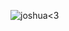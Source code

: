 ![joshua<3](https://cdn.discordapp.com/attachments/970596210413019146/1227064286128635964/IMG_0982.gif?ex=66270bab&is=661496ab&hm=63094c2fd1af136dc7302af8dff67aed22e7c18dedfa727049bac1bda0eb1b69&)
